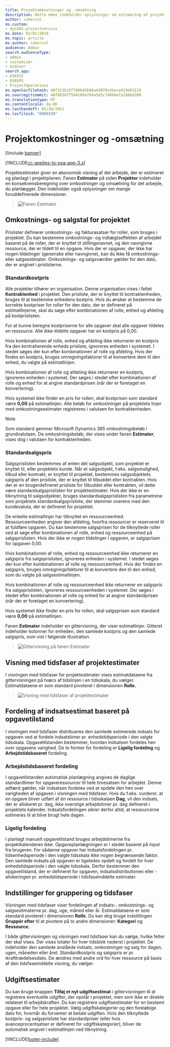 ```yaml
---
title: Projektomkostninger og -omsætning
description: Dette emne indeholder oplysninger om estimering af projektomkostninger og -omsætning.
author: ruhercul
ms.custom:
- dyn365-projectservice
ms.date: 03/01/2019
ms.topic: article
ms.author: ruhercul
audience: Admin
search.audienceType:
- admin
- customizer
- enduser
search.app:
- D365CE
- D365PS
- ProjectOperations
ms.openlocfilehash: 48f313b15f788645b88a4d878e3bece419d63126
ms.sourcegitcommit: 40f68387f594180af64a5e5c748b6efa188bd300
ms.translationtype: HT
ms.contentlocale: da-DK
ms.lasthandoff: 05/10/2021
ms.locfileid: "6009159"
---
```

# <a name="project-costs-and-revenue"></a>Projektomkostninger og -omsætning

[!include [banner](../includes/psa-now-project-operations.md)]

[!INCLUDE[cc-applies-to-psa-app-3.x](../includes/cc-applies-to-psa-app-3x.md)]

Projektestimater giver en økonomisk visning af det arbejde, der er estimeret og planlagt i projektplanen. Fanen **Estimater** på siden **Projekter** indeholder en konsekvensberegning over omkostninger og omsætning for det arbejde, du planlægger. Den indeholder også oplysninger om mange foruddefinerede dimensioner. 

> ![Fanen Estimater](media/project-5.png)

## <a name="cost-and-sales-values-of-the-project"></a>Omkostnings- og salgstal for projektet

Prislister definerer omkostnings- og fakturasatser for roller, som bruges i projektet. Du kan bestemme omkostnings- og indtægtseffekten af arbejdet baseret på de roller, der er knyttet til stillingsnavnet, og den navngivne ressource, der er tildelt til en opgave. Hvis der er opgaver, der ikke har nogen tildelinger (generiske eller navngivne), kan du ikke få omkostnings- eller salgsestimater. Omkostnings- og salgsværdier gælder for den dato, der er angivet i prislisterne.

### <a name="default-cost-price"></a>Standardkostpris  

Alle projekter tilhører en organisation. Denne organisation vises i feltet **Kontraktenhed** i projektet. Den prisliste, der er knyttet til kontraktenheden, bruges til at bestemme enhedens kostpris. Hvis du ønsker at bestemme de korrekte kostpriser for roller for den dato, der er defineret på estimatlinjerne, skal du søge efter kombinationen af rolle, enhed og afdeling på kostprislisten. 

For at kunne beregne kostpriserne for alle opgaver skal alle opgaver tildeles en ressource. Alle ikke-tildelte opgaver har en kostpris på 0,00.

Hvis kombinationen af rolle, enhed og afdeling ikke returnerer en kostpris fra den kontraherende enheds prisliste, ignoreres enheden i systemet. I stedet søges der kun efter kombinationen af rolle og afdeling. Hvis der findes en kostpris, bruges omregningsfaktorer til at konvertere dem til den enhed, du valgte på estimatlinjen.

Hvis kombinationen af rolle og afdeling ikke returnerer en kostpris, ignoreres enheden i systemet. Der søges i stedet efter kombinationen af rolle og enhed for at angive standardprisen (når der er foretaget en konvertering).

Hvis systemet ikke finder en pris for rollen, skal kostprisen som standard være **0,00** på estimatlinjen. Alle beløb for omkostninger på projektets linjer med omkostningsestimater registreres i valutaen for kontraktenheden.

> [!NOTE]
> Som standard gemmer Microsoft Dynamics 365 omkostningsbeløb i grundvalutaen. De omkostningsbeløb, der vises under fanen **Estimater**, vises dog i valutaen for kontraktenheden.  

### <a name="default-sales-price"></a>Standardsalgspris 

Salgsprislisten bestemmes af enten det salgsobjekt, som projektet er knyttet til, eller projektets kunde. Når et salgsobjekt, f.eks. salgsmulighed, tilbud eller kontrakt, er knyttet til projektet, bestemmes salgsobjektets salgspris af den prisliste, der er knyttet til tilbuddet eller kontrakten. Hvis der er en brugerdefineret prisliste for tilbuddet eller kontrakten, vil dette være standardsalgsprislisten for projektestimater. Hvis der ikke er en tilknytning til salgsobjekter, bruges standardsalgsprislisten fra parametrene som projektets standardsalgsprisliste, der stemmer overens med den kundevaluta, der er defineret for projektet.

De enkelte estimatlinjer har tilknyttet en ressourceenhed. Ressourceenheden angiver den afdeling, hvorfra ressourcer er reserveret til at fuldføre opgaven. Du kan bestemme salgsprisen for de tilknyttede roller ved at søge efter kombinationen af rolle, enhed og ressourceenhed på salgsprislisten. Hvis der ikke er nogen tildelinger i opgaven, er salgsprisen for opgaven 0,00.

Hvis kombinationen af rolle, enhed og ressourceenhed ikke returnerer en salgspris fra salgsprislisten, ignoreres enheden i systemet. I stedet søges der kun efter kombinationen af rolle og ressourceenhed. Hvis der findes en salgspris, bruges omregningsfaktorer til at konvertere den til den enhed, som du valgte på salgsestimatlinjen. 

Hvis kombinationen af rolle og ressourceenhed ikke returnerer en salgspris fra salgsprislisten, ignoreres ressourceenheden i systemet. Der søges i stedet efter kombinationen af rolle og enhed for at angive standardprisen (når der er foretaget en konvertering).

Hvis systemet ikke finder en pris for rollen, skal salgsprisen som standard være **0,00** på estimatlinjen.

Fanen **Estimater** indeholder en gittervisning, der viser estimatlinjer. Gitteret indeholder kolonner for enheden, den samlede kostpris og den samlede salgspris, som vist i følgende illustration. 

> ![Gittervisning på fanen Estimater](media/project-6.png)

## <a name="time-phased-view-of-project-estimates"></a>Visning med tidsfaser af projektestimater

I visningen med tidsfaser for projektestimater vises estimatdataene fra gittervisningen på tværs af tidslinjen i en tidsskala, du vælger. Estimatdataene er som standard pivoteret i dimensionen **Rolle.**

> ![Visning med tidsfaser af projektestimater](media/project-7.png)

## <a name="allocating-estimated-effort-based-on-the-task-mode"></a>Fordeling af indsatsestimat baseret på opgavetilstand

I visningen med tidsfaser distribueres den samlede estimerede indsats for opgaven ved at fordele indsatstimer pr. enhedstidsperiode i den valgte tidsskala. Opgavetilstanden bestemmer, hvordan indsatsen fordeles hen over opgavens varighed. De to former for fordeling er **Ligelig fordeling** og **Arbejdstidsbaseret** fordeling.

### <a name="work-hours-based-allocation"></a>Arbejdstidsbaseret fordeling
 
I opgavetilstanden automatisk planlægning angives de daglige standardtimer for opgaveressourcer til hele timesatsen for arbejdet. Denne adfærd gælder, når indsatsen fordeles ved at opdele den hen over varigheden af opgaven i visningen med tidsfaser. Hvis du f.eks. vurderer, at en opgave bliver udført af én ressource i tidsskalaen **Dag**, vil den indsats, der er allokeret pr. dag, ikke overstige arbejdstimer pr. dag defineret i projektets kalender. Indsatsfordelingen sikrer derfor altid, at ressourcerne estimeres til at blive brugt hele dagen.

### <a name="even-allocation"></a>Ligelig fordeling

I planlagt manuelt opgavetilstand bruges arbejdstimerne fra projektkalenderen ikke. Opgaveplanlægningen er i stedet baseret på input fra brugeren. For sådanne opgaver har indsatsfordelingen pr. tidsenhedsperiode i den valgte tidsskala ikke nogen begrænsende faktor. Den samlede indsats på opgaven er ligeledes opdelt og fordelt for hver enhedstidsperiode i den valgte tidsskala. Derfor bestemmer den opgavetilstand, der er defineret for opgaven, indsatsdistributionen eller -allokeringen pr. enhedstidsperiode i tidsfaseinddelte estimater.

## <a name="grouping-and-time-phasing-options"></a>Indstillinger for gruppering og tidsfaser

Visningen med tidsfaser viser fordelingen af indsats-, omkostnings- og salgsestimaterne pr. dag, uge, måned eller år. Estimatdataene er som standard pivoteret i dimensionen **Rolle.** Du kan dog bruge indstillingen **Gruppér efter** til at pivotere på to andre dimensioner: **Kategori** og **Ressource.**

I både gittervisningen og visningen med tidsfaser kan du vælge, hvilke felter der skal vises. Der vises totaler for hver tidsblok nederst i projektet. De indeholder den samlede anslåede indsats, omkostninger og salg for dagen, ugen, måneden eller året. Standardkostpris og salgspris er pr. ikrafttrædelsesdato. De ændres med andre ord for hver ressource på basis af den tidsfaseinddelte visning, du vælger.

## <a name="expense-estimates"></a>Udgiftsestimater

Du kan bruge knappen **Tilføj et nyt udgiftsestimat** i gittervisningen til at registrere eventuelle udgifter, der opstår i projektet, men som ikke er direkte relateret til arbejdskraften. Du kan registrere udgiftsestimater for en bestemt opgave eller for hele projektet. Vælg udgiftskategorier og den foreløbige dato for, hvornår du forventer at betale udgiften. Hvis den tilknyttede kostpris- og salgsprisliste har standardpriser (eller hvis avanceprocentsatser er defineret for udgiftskategorier), bliver de automatisk angivet i estimatlinjen ved tilknytning.


[!INCLUDE[footer-include](../includes/footer-banner.md)]